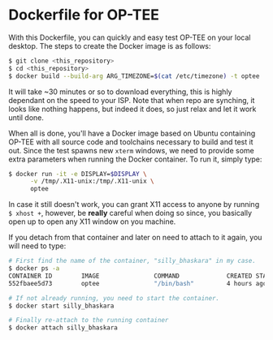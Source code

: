 Dockerfile for OP-TEE
=====================

With this Dockerfile, you can quickly and easy test OP-TEE on your local
desktop. The steps to create the Docker image is as follows:

```bash
$ git clone <this_repository>
$ cd <this_repository>
$ docker build --build-arg ARG_TIMEZONE=$(cat /etc/timezone) -t optee .
```
It will take ~30 minutes or so to download everything, this is highly dependant
on the speed to your ISP. Note that when repo are synching, it looks like
nothing happens, but indeed it does, so just relax and let it work until done.

When all is done, you'll have a Docker image based on Ubuntu containing OP-TEE
with all source code and toolchains necessary to build and test it out. Since
the test spawns new `xterm` windows, we need to provide some extra parameters
when running the Docker container. To run it, simply type:

```bash
$ docker run -it -e DISPLAY=$DISPLAY \
      -v /tmp/.X11-unix:/tmp/.X11-unix \
      optee
```

In case it still doesn't work, you can grant X11 access to anyone by running `$
xhost +`, however, be **really** careful when doing so since, you basically open
up to open any X11 window on you machine.

If you detach from that container and later on need to attach to it again, you
will need to type:

```bash
# First find the name of the container, "silly_bhaskara" in my case.
$ docker ps -a
CONTAINER ID        IMAGE               COMMAND             CREATED STATUS                      PORTS               NAMES
552fbaee5d73        optee               "/bin/bash"         4 hours ago                                             silly_bhaskara

# If not already running, you need to start the container.
$ docker start silly_bhaskara

# Finally re-attach to the running container
$ docker attach silly_bhaskara
```
